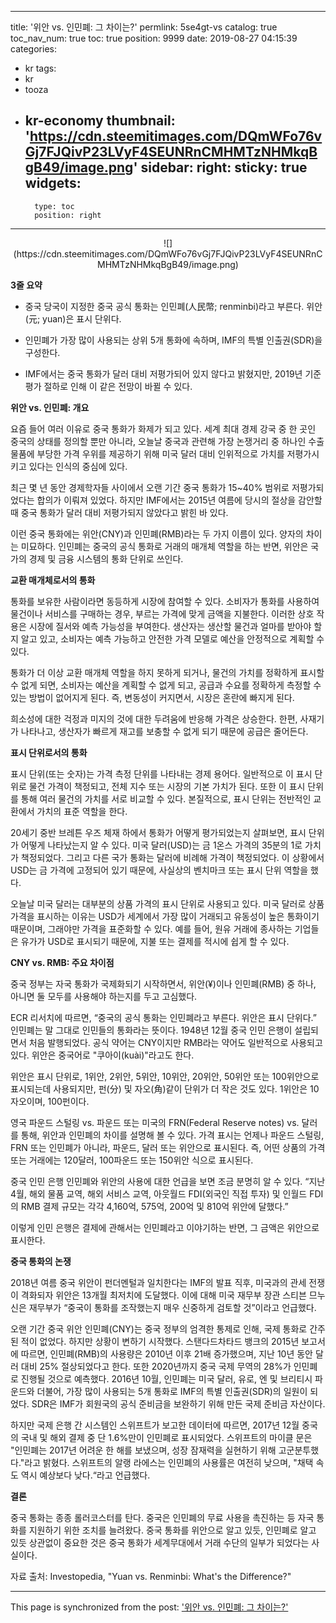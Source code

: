 
---
title: '위안 vs. 인민폐: 그 차이는?'
permlink: 5se4gt-vs
catalog: true
toc_nav_num: true
toc: true
position: 9999
date: 2019-08-27 04:15:39
categories:
- kr
tags:
- kr
- tooza
- kr-economy
thumbnail: 'https://cdn.steemitimages.com/DQmWFo76vGj7FJQivP23LVyF4SEUNRnCMHMTzNHMkqBgB49/image.png'
sidebar:
    right:
        sticky: true
widgets:
    -
        type: toc
        position: right
---


<center>
![](https://cdn.steemitimages.com/DQmWFo76vGj7FJQivP23LVyF4SEUNRnCMHMTzNHMkqBgB49/image.png)
</center>

**3줄 요약**​

- 중국 당국이 지정한 중국 공식 통화는 인민폐(人民幣; renminbi)라고 부른다. 위안(元; yuan)은 표시 단위다.

- 인민폐가 가장 많이 사용되는 상위 5개 통화에 속하며, IMF의 특별 인출권(SDR)을 구성한다.

- IMF에서는 중국 통화가 달러 대비 저평가되어 있지 않다고 밝혔지만, 2019년 기준 평가 절하로 인해 이 같은 전망이 바뀔 수 있다.​

**위안 vs. 인민폐: 개요**​

요즘 들어 여러 이유로 중국 통화가 화제가 되고 있다. 세계 최대 경제 강국 중 한 곳인 중국의 상태를 정의할 뿐만 아니라, 오늘날 중국과 관련해 가장 논쟁거리 중 하나인 수출물품에 부당한 가격 우위를 제공하기 위해 미국 달러 대비 인위적으로 가치를 저평가시키고 있다는 인식의 중심에 있다.​

최근 몇 년 동안 경제학자들 사이에서 오랜 기간 중국 통화가 15~40% 범위로 저평가되었다는 합의가 이뤄져 있었다. 하지만 IMF에서는 2015년 여름에 당시의 절상을 감안할 때 중국 통화가 달러 대비 저평가되지 않았다고 밝힌 바 있다.​

이런 중국 통화에는 위안(CNY)과 인민폐(RMB)라는 두 가지 이름이 있다. 양자의 차이는 미묘하다. 인민폐는 중국의 공식 통화로 거래의 매개체 역할을 하는 반면, 위안은 국가의 경제 및 금융 시스템의 통화 단위로 쓰인다.​

**교환 매개체로서의 통화**​

통화를 보유한 사람이라면 동등하게 시장에 참여할 수 있다. 소비자가 통화를 사용하여 물건이나 서비스를 구매하는 경우, 부르는 가격에 맞게 금액을 지불한다. 이러한 상호 작용은 시장에 질서와 예측 가능성을 부여한다. 생산자는 생산할 물건과 얼마를 받아야 할지 알고 있고, 소비자는 예측 가능하고 안전한 가격 모델로 예산을 안정적으로 계획할 수 있다.​

통화가 더 이상 교환 매개체 역할을 하지 못하게 되거나, 물건의 가치를 정확하게 표시할 수 없게 되면, 소비자는 예산을 계획할 수 없게 되고, 공급과 수요를 정확하게 측정할 수 있는 방법이 없어지게 된다. 즉, 변동성이 커지면서, 시장은 혼란에 빠지게 된다.​

희소성에 대한 걱정과 미지의 것에 대한 두려움에 반응해 가격은 상승한다. 한편, 사재기가 나타나고, 생산자가 빠르게 재고를 보충할 수 없게 되기 때문에 공급은 줄어든다.​

**표시 단위로서의 통화​**

표시 단위(또는 숫자)는 가격 측정 단위를 나타내는 경제 용어다. 일반적으로 이 표시 단위로 물건 가격이 책정되고, 전체 지수 또는 시장의 기본 가치가 된다. 또한 이 표시 단위를 통해 여러 물건의 가치를 서로 비교할 수 있다. 본질적으로, 표시 단위는 전반적인 교환에서 가치의 표준 역할을 한다.​

20세기 중반 브레튼 우즈 체재 하에서 통화가 어떻게 평가되었는지 살펴보면, 표시 단위가 어떻게 나타났는지 알 수 있다. 미국 달러(USD)는 금 1온스 가격의 35분의 1로 가치가 책정되었다. 그리고 다른 국가 통화는 달러에 비례해 가격이 책정되었다. 이 상황에서 USD는 금 가격에 고정되어 있기 때문에, 사실상의 벤치마크 또는 표시 단위 역할을 했다.​

오늘날 미국 달러는 대부분의 상품 가격의 표시 단위로 사용되고 있다. 미국 달러로 상품 가격을 표시하는 이유는 USD가 세계에서 가장 많이 거래되고 유동성이 높은 통화이기 때문이며, 그래야만 가격을 표준화할 수 있다. 예를 들어, 원유 거래에 종사하는 기업들은 유가가 USD로 표시되기 때문에, 지불 또는 결제를 적시에 쉽게 할 수 있다.​

**CNY vs. RMB: 주요 차이점**​

중국 정부는 자국 통화가 국제화되기 시작하면서, 위안(¥)이나 인민폐(RMB) 중 하나, 아니면 둘 모두를 사용해야 하는지를 두고 고심했다.​

ECR 리서치에 따르면, “중국의 공식 통화는 인민폐라고 부른다. 위안은 표시 단위다.” 인민폐는 말 그대로 인민들의 통화라는 뜻이다. 1948년 12월 중국 인민 은행이 설립되면서 처음 발행되었다. 공식 약어는 CNY이지만 RMB라는 약어도 일반적으로 사용되고 있다. 위안은 중국어로 "쿠아이(kuài)"라고도 한다.​

위안은 표시 단위로, 1위안, 2위안, 5위안, 10위안, 20위안, 50위안 또는 100위안으로 표시되는데 사용되지만, 펀(分) 및 자오(角)같이 단위가 더 작은 것도 있다. 1위안은 10자오이며, 100펀이다.​

영국 파운드 스털링 vs. 파운드 또는 미국의 FRN(Federal Reserve notes) vs. 달러를 통해, 위안과 인민폐의 차이를 설명해 볼 수 있다. 가격 표시는 언제나 파운드 스털링, FRN 또는 인민폐가 아니라, 파운드, 달러 또는 위안으로 표시된다. 즉, 어떤 상품의 가격 또는 거래에는 120달러, 100파운드 또는 150위안 식으로 표시된다.​

중국 인민 은행 인민폐와 위안의 사용에 대한 언급을 보면 조금 분명히 알 수 있다. “지난 4월, 해외 물품 교역, 해외 서비스 교역, 아웃월드 FDI(외국인 직접 투자) 및 인월드 FDI의 RMB 결제 규모는 각각 4,160억, 575억, 200억 및 810억 위안에 달했다.”​

이렇게 인민 은행은 결제에 관해서는 인민폐라고 이야기하는 반면, 그 금액은 위안으로 표시한다.​

**중국 통화의 논쟁**​

2018년 여름 중국 위안이 펀더멘털과 일치한다는 IMF의 발표 직후, 미국과의 관세 전쟁이 격화되자 위안은 13개월 최저치에 도달했다. 이에 대해 미국 재무부 장관 스티븐 므누신은 재무부가 “중국이 통화를 조작했는지 매우 신중하게 검토할 것”이라고 언급했다.​

오랜 기간 중국 위안 인민폐(CNY)는 중국 정부의 엄격한 통제로 인해, 국제 통화로 간주된 적이 없었다. 하지만 상황이 변하기 시작했다. 스탠다드차타드 뱅크의 2015년 보고서에 따르면, 인민폐(RMB)의 사용량은 2010년 이후 21배 증가했으며, 지난 10년 동안 달러 대비 25% 절상되었다고 한다. 또한 2020년까지 중국 국제 무역의 28%가 인민폐로 진행될 것으로 예측했다. 2016년 10월, 인민폐는 미국 달러, 유로, 엔 및 브리티시 파운드와 더불어, 가장 많이 사용되는 5개 통화로 IMF의 특별 인출권(SDR)의 일원이 되었다. SDR은 IMF가 회원국의 공식 준비금을 보완하기 위해 만든 국제 준비금 자산이다.​

하지만 국제 은행 간 시스템인 스위프트가 보고한 데이터에 따르면, 2017년 12월 중국의 국내 및 해외 결제 중 단 1.6%만이 인민폐로 표시되었다. 스위프트의 마이클 문은 "인민폐는 2017년 어려운 한 해를 보냈으며, 성장 잠재력을 실현하기 위해 고군분투했다."라고 밝혔다. 스위프트의 알랭 라에스는 인민폐의 사용률은 여전히 낮으며, "채택 속도 역시 예상보다 낮다.“라고 언급했다.

**결론**​

중국 통화는 종종 롤러코스터를 탄다. 중국은 인민폐의 무료 사용을 촉진하는 등 자국 통화를 지원하기 위한 조치를 늘려왔다. 중국 통화를 위안으로 알고 있듯, 인민폐로 알고 있듯 상관없이 중요한 것은 중국 통화가 세계무대에서 거래 수단의 일부가 되었다는 사실이다.​

자료 출처: Investopedia, "Yuan vs. Renminbi: What's the Difference?"

- - -

This page is synchronized from the post: ['위안 vs. 인민폐: 그 차이는?'](https://steemit.com/@pius.pius/5se4gt-vs)

